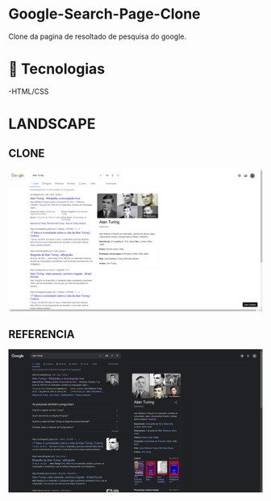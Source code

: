 # Google-Search-Page-Clone

Clone da pagina de resoltado de pesquisa do google.

# 📝 Tecnologias

-HTML/CSS

# LANDSCAPE

## CLONE

<img src="./assets/img/google_clone.png" alt='google_search_clone'>

## REFERENCIA

<img src="./assets/img/google_reference.png" alt='google_search_reference'>
